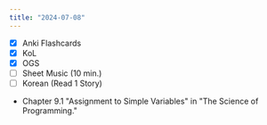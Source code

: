 ```yaml
---
title: "2024-07-08"
---
```


- [x] Anki Flashcards
- [x] KoL
- [x] OGS
- [ ] Sheet Music (10 min.)
- [ ] Korean (Read 1 Story)

* Chapter 9.1 "Assignment to Simple Variables" in "The Science of Programming."